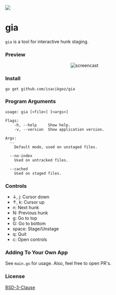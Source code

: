 ![](https://img.shields.io/travis/com/isacikgoz/gia.svg?style=flat) 

# gia

`gia` is a tool for interactive hunk staging. 

### Preview

<p align="center">
   <img src="https://user-images.githubusercontent.com/2153367/57180688-d5ef7a00-6e93-11e9-819f-315db3bf09ff.gif" alt="screencast"/>
</p>

### Install

```shell
go get github.com/isacikgoz/gia
```

### Program Arguments

```shell
usage: gia [<file>] [<args>]

Flags:
	-h, --help     Show help.
	-v, --version  Show application version.

Args:
  --
    Default mode, used on unstaged files.

  --no-index
    Used on untracked files.

  --cached
    Used on staged files.
```

### Controls

- ↓, j: Cursor down
- ↑, k: Cursor up
- n: Next hunk
- N: Previous hunk
- g: Go to top
- G: Go to bottom
- space: Stage/Unstage
- q: Quit
- c: Open controls

### Adding To Your Own App

See `main.go` for usage. Also, feel free to open PR's.

### License
[BSD-3-Clause](/LICENSE)